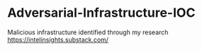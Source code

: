 # Adversarial-Infrastructure-IOC
Malicious infrastructure identified through my research  
https://intelinsights.substack.com/
